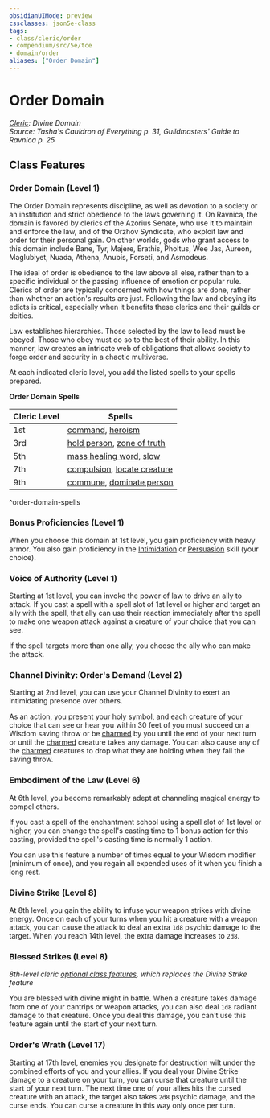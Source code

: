 ```yaml
---
obsidianUIMode: preview
cssclasses: json5e-class
tags:
- class/cleric/order
- compendium/src/5e/tce
- domain/order
aliases: ["Order Domain"]
---
```

# Order Domain
*[Cleric](cleric.md): Divine Domain*  
*Source: Tasha's Cauldron of Everything p. 31, Guildmasters' Guide to Ravnica p. 25*  


## Class Features

### Order Domain (Level 1)

The Order Domain represents discipline, as well as devotion to a society or an institution and strict obedience to the laws governing it. On Ravnica, the domain is favored by clerics of the Azorius Senate, who use it to maintain and enforce the law, and of the Orzhov Syndicate, who exploit law and order for their personal gain. On other worlds, gods who grant access to this domain include Bane, Tyr, Majere, Erathis, Pholtus, Wee Jas, Aureon, Maglubiyet, Nuada, Athena, Anubis, Forseti, and Asmodeus.

The ideal of order is obedience to the law above all else, rather than to a specific individual or the passing influence of emotion or popular rule. Clerics of order are typically concerned with how things are done, rather than whether an action's results are just. Following the law and obeying its edicts is critical, especially when it benefits these clerics and their guilds or deities.

Law establishes hierarchies. Those selected by the law to lead must be obeyed. Those who obey must do so to the best of their ability. In this manner, law creates an intricate web of obligations that allows society to forge order and security in a chaotic multiverse.

At each indicated cleric level, you add the listed spells to your spells prepared.

**Order Domain Spells**

| Cleric Level | Spells |
|--------------|--------|
| 1st | [command](compendium/spells/command.md), [heroism](compendium/spells/heroism.md) |
| 3rd | [hold person](compendium/spells/hold-person.md), [zone of truth](compendium/spells/zone-of-truth.md) |
| 5th | [mass healing word](compendium/spells/mass-healing-word.md), [slow](compendium/spells/slow.md) |
| 7th | [compulsion](compendium/spells/compulsion.md), [locate creature](compendium/spells/locate-creature.md) |
| 9th | [commune](compendium/spells/commune.md), [dominate person](compendium/spells/dominate-person.md) |
^order-domain-spells

### Bonus Proficiencies (Level 1)

When you choose this domain at 1st level, you gain proficiency with heavy armor. You also gain proficiency in the [Intimidation](_skills.md#Intimidation) or [Persuasion](_skills.md#Persuasion) skill (your choice).

### Voice of Authority (Level 1)

Starting at 1st level, you can invoke the power of law to drive an ally to attack. If you cast a spell with a spell slot of 1st level or higher and target an ally with the spell, that ally can use their reaction immediately after the spell to make one weapon attack against a creature of your choice that you can see.

If the spell targets more than one ally, you choose the ally who can make the attack.

### Channel Divinity: Order's Demand (Level 2)

Starting at 2nd level, you can use your Channel Divinity to exert an intimidating presence over others.

As an action, you present your holy symbol, and each creature of your choice that can see or hear you within 30 feet of you must succeed on a Wisdom saving throw or be [charmed](_conditions.md#charmed) by you until the end of your next turn or until the [charmed](_conditions.md#charmed) creature takes any damage. You can also cause any of the [charmed](_conditions.md#charmed) creatures to drop what they are holding when they fail the saving throw.

### Embodiment of the Law (Level 6)

At 6th level, you become remarkably adept at channeling magical energy to compel others.

If you cast a spell of the enchantment school using a spell slot of 1st level or higher, you can change the spell's casting time to 1 bonus action for this casting, provided the spell's casting time is normally 1 action.

You can use this feature a number of times equal to your Wisdom modifier (minimum of once), and you regain all expended uses of it when you finish a long rest.

### Divine Strike (Level 8)

At 8th level, you gain the ability to infuse your weapon strikes with divine energy. Once on each of your turns when you hit a creature with a weapon attack, you can cause the attack to deal an extra `1d8` psychic damage to the target. When you reach 14th level, the extra damage increases to `2d8`.

### Blessed Strikes (Level 8)

*8th-level cleric [optional class features](_optional-class-features-tce.md), which replaces the Divine Strike feature*

You are blessed with divine might in battle. When a creature takes damage from one of your cantrips or weapon attacks, you can also deal `1d8` radiant damage to that creature. Once you deal this damage, you can't use this feature again until the start of your next turn.

### Order's Wrath (Level 17)

Starting at 17th level, enemies you designate for destruction wilt under the combined efforts of you and your allies. If you deal your Divine Strike damage to a creature on your turn, you can curse that creature until the start of your next turn. The next time one of your allies hits the cursed creature with an attack, the target also takes `2d8` psychic damage, and the curse ends. You can curse a creature in this way only once per turn.